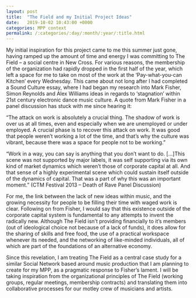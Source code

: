 ```yaml
---
layout: post
title:  "The Field and my Initial Project Ideas"
date:   2019-10-02 10:43:00 +0000
categories: MPP context
permalink: /:categories/:day/:month/:year/:title.html
---
```



My initial inspiration for this project came to me this summer just gone, having ramped up the amount of time and energy I was committing to The Field – a social centre in New Cross. For various reasons, the membership of the organization had rapidly dropped in the first half of the year, which left a space for me to take on most of the work at the ‘Pay-what-you-can Kitchen’ every Wednesday. This came about not long after I had completed a Sound Culture essay, where I had began my research into Mark Fisher, Simon Reynolds and Alex Williams ideas in regards to ‘stagnation’ within 21st century electronic dance music culture. A quote from Mark Fisher in a panel discussion has stuck with me since hearing it:

“The attack on work is absolutely a crucial thing. The shadow of work is over us at all times, even and especially when we are unemployed or under employed. A crucial phase is to recover this attack on work. It was good that people weren’t working a lot of the time, and that’s why the culture was vibrant, because there was a space for people not to be working.” 

“Work in a way, you can say is anything that you don’t want to do. [...]This scene was not supported by major labels, it was self supporting via its own kind of market dynamics which weren’t those of corporate capital at all. And that sense of a highly experimental scene which could sustain itself outside of the dynamics of capital. That was a part of why this was an important moment.” (CTM Festival 2013 – Death of Rave Panel Discussion)

For me, the link between the lack of new ideas within music, and the growing necessity for people to be filling their time with waged work is clear. Following on from Fisher, I would say that this existence outside of the corporate capital system is fundamental to any attempts to invent the radically new. Although The Field isn’t providing financially to it’s members (out of ideological choice not because of a lack of funds), it does allow for the sharing of skills and free food, the use of a practical workspace whenever its needed, and the networking of like-minded individuals, all of which are part of the foundations of an alternative economy.

Since this revelation, I am treating The Field as a central case study for a similar Social Network based around music production that I am planning to create for my MPP, as a pragmatic response to Fisher’s lament. I will be taking inspiration from the organizational principles of The Field (working groups, regular meetings, membership contracts) and translating them into collaborative processes for our motley crew of musicians and artists. 

<blockquote class="imgur-embed-pub" lang="en" data-id="a/h7ma7XU" data-context="false"><a href="//imgur.com/a/h7ma7XU"></a></blockquote><script async src="//s.imgur.com/min/embed.js" charset="utf-8"></script>

